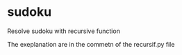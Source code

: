 # sudoku
Resolve sudoku with recursive function

The exeplanation are in the commetn of the recursif.py file
